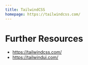 ```yaml
---
title: TailwindCSS
homepage: https://tailwindcss.com/
---
```


# Further Resources

- https://tailwindcss.com/
- https://tailwindui.com/

